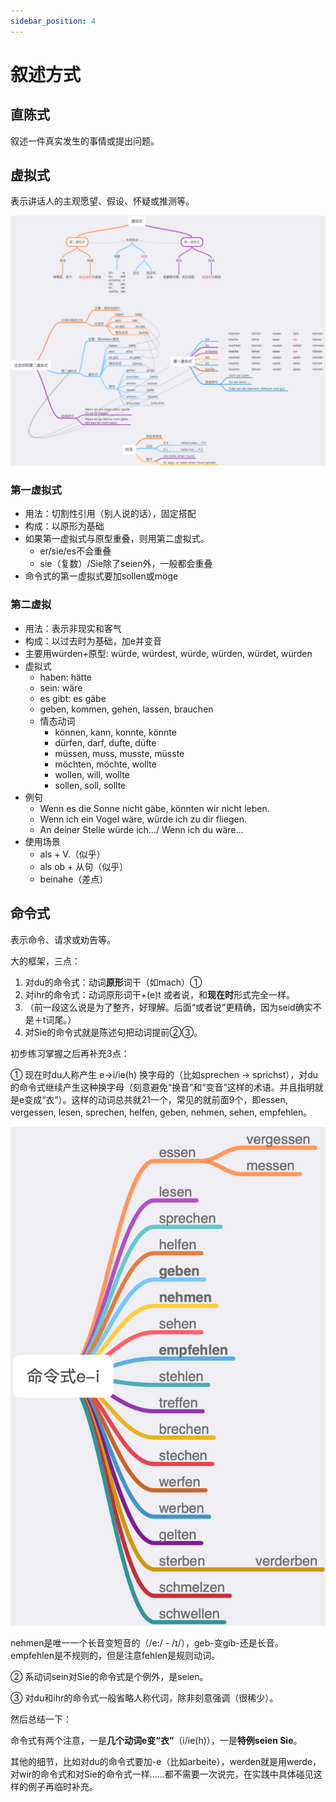 ```yaml
---
sidebar_position: 4
---
```


# 叙述方式

## 直陈式

叙述一件真实发生的事情或提出问题。

## 虚拟式

表示讲话人的主观愿望、假设、怀疑或推测等。

![](.\img\虚拟式.png)

### 第一虚拟式

* 用法：切割性引用（别人说的话），固定搭配
* 构成：以原形为基础
* 如果第一虚拟式与原型重叠，则用第二虚拟式。
  * er/sie/es不会重叠
  * sie（复数）/Sie除了seien外，一般都会重叠
* 命令式的第一虚拟式要加sollen或möge

### 第二虚拟

* 用法：表示非现实和客气
* 构成：以过去时为基础，加e并变音
* 主要用würden+原型: würde, würdest, würde, würden, würdet, würden
* 虚拟式
  * haben: hätte
  * sein: wäre
  * es gibt: es gäbe
  * geben, kommen, gehen, lassen, brauchen
  * 情态动词
    * können, kann, konnte, könnte
    * dürfen, darf, dufte, düfte
    * müssen, muss, musste, müsste
    * möchten, möchte, wollte
    * wollen, will, wollte
    * sollen, soll, sollte
* 例句
  * Wenn es die Sonne nicht gäbe, könnten wir nicht leben.
  * Wenn ich ein Vogel wäre, würde ich zu dir fliegen.
  * An deiner Stelle würde ich.../ Wenn ich du wäre...
* 使用场景
  * als + V.（似乎）
  * als ob + 从句（似乎）
  * beinahe（差点）


## 命令式

表示命令、请求或劝告等。

大的框架，三点：

1. 对du的命令式：动词**原形**词干（如mach）①
2. 对ihr的命令式：动词原形词干+(e)t 或者说，和**现在时**形式完全一样。
3. （前一段这么说是为了整齐，好理解。后面“或者说”更精确，因为seid确实不是＋t词尾。）
4. 对Sie的命令式就是陈述句把动词提前②③。

初步练习掌握之后再补充3点：

① 现在时du人称产生 e→i/ie(h) 换字母的（比如sprechen → sprichst），对du的命令式继续产生这种换字母（刻意避免“换音”和“变音”这样的术语。并且指明就是e变成“衣”）。这样的动词总共就21一个，常见的就前面9个，即essen, vergessen, lesen, sprechen, helfen, geben, nehmen, sehen, empfehlen。

![](.\img\命令式.png)

nehmen是唯一一个长音变短音的（/e:/ - /ɪ/），geb-变gib-还是长音。empfehlen是不规则的，但是注意fehlen是规则动词。

② 系动词sein对Sie的命令式是个例外，是seien。

③ 对du和ihr的命令式一般省略人称代词，除非刻意强调（很稀少）。

然后总结一下：

命令式有两个注意，一是**几个动词e变“衣”**（i/ie(h)），一是**特例seien Sie**。

其他的细节，比如对du的命令式要加-e（比如arbeite），werden就是用werde，对wir的命令式和对Sie的命令式一样……都不需要一次说完，在实践中具体碰见这样的例子再临时补充。